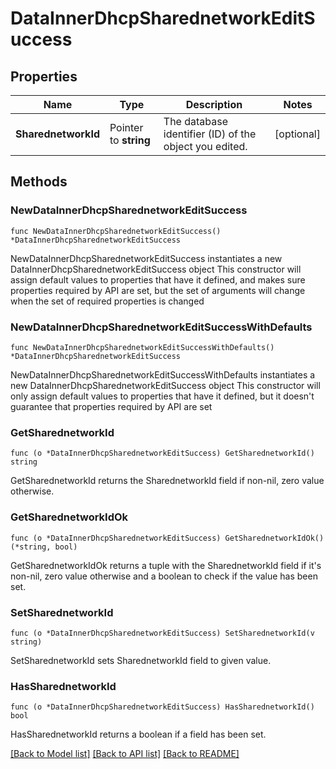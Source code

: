 # DataInnerDhcpSharednetworkEditSuccess

## Properties

Name | Type | Description | Notes
------------ | ------------- | ------------- | -------------
**SharednetworkId** | Pointer to **string** | The database identifier (ID) of the object you edited. | [optional] 

## Methods

### NewDataInnerDhcpSharednetworkEditSuccess

`func NewDataInnerDhcpSharednetworkEditSuccess() *DataInnerDhcpSharednetworkEditSuccess`

NewDataInnerDhcpSharednetworkEditSuccess instantiates a new DataInnerDhcpSharednetworkEditSuccess object
This constructor will assign default values to properties that have it defined,
and makes sure properties required by API are set, but the set of arguments
will change when the set of required properties is changed

### NewDataInnerDhcpSharednetworkEditSuccessWithDefaults

`func NewDataInnerDhcpSharednetworkEditSuccessWithDefaults() *DataInnerDhcpSharednetworkEditSuccess`

NewDataInnerDhcpSharednetworkEditSuccessWithDefaults instantiates a new DataInnerDhcpSharednetworkEditSuccess object
This constructor will only assign default values to properties that have it defined,
but it doesn't guarantee that properties required by API are set

### GetSharednetworkId

`func (o *DataInnerDhcpSharednetworkEditSuccess) GetSharednetworkId() string`

GetSharednetworkId returns the SharednetworkId field if non-nil, zero value otherwise.

### GetSharednetworkIdOk

`func (o *DataInnerDhcpSharednetworkEditSuccess) GetSharednetworkIdOk() (*string, bool)`

GetSharednetworkIdOk returns a tuple with the SharednetworkId field if it's non-nil, zero value otherwise
and a boolean to check if the value has been set.

### SetSharednetworkId

`func (o *DataInnerDhcpSharednetworkEditSuccess) SetSharednetworkId(v string)`

SetSharednetworkId sets SharednetworkId field to given value.

### HasSharednetworkId

`func (o *DataInnerDhcpSharednetworkEditSuccess) HasSharednetworkId() bool`

HasSharednetworkId returns a boolean if a field has been set.


[[Back to Model list]](../README.md#documentation-for-models) [[Back to API list]](../README.md#documentation-for-api-endpoints) [[Back to README]](../README.md)


